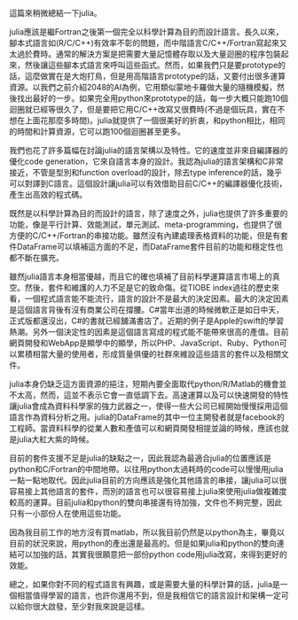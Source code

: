 這篇來稍微總結一下julia。

julia應該是繼Fortran之後第一個完全以科學計算為目的而設計語言。長久以來，腳本式語言如(R/C/C++)有效率不彰的問題，而中階語言C/C++/Fortran寫起來又太過於費時。通常的解決方案是把需要大量記憶體存取以及大量迴圈的程序包裝起來，然後讓這些腳本式語言來呼叫這些函式。然而，如果我們只是要prototype的話，這麼做實在是大炮打鳥，但是用高階語言prototype的話，又要付出很多運算資源。以我們之前介紹2048的AI為例，它用類似蒙地卡羅做大量的隨機模擬，然後找出最好的一步。如果完全用python來prototype的話，每一步大概只能跑10個迴圈就已經等很久了，但是要把它用C/C++改寫又很費時(不過是個玩具，實在不想在上面花那麼多時間)。julia就提供了一個很美好的折衷，和python相比，相同的時間和計算資源，它可以跑100個迴圈甚至更多。

我們也花了許多篇幅在討論julia的語言架構以及特性。它的速度並非來自編譯器的優化code generation，它來自語言本身的設計。我認為julia的語言架構和C非常接近，不管是型別和function overload的設計，除去type inference的話，幾乎可以對譯到C語言。這個設計讓julia可以有效借助目前C/C++的編譯器優化技術，產生出高效的程式碼。

既然是以科學計算為目的而設計的語言，除了速度之外，julia也提供了許多重要的功能，像是平行計算、效能測試，單元測試、meta-programming，也提供了很方便的C/C++/Fortran的串接功能。雖然沒有內建處理表格資料的功能，但是有套件DataFrame可以填補這方面的不足，而DataFrame套件目前的功能和穩定性也都不斷在擴充。

雖然julia語言本身相當優越，而且它的確也填補了目前科學運算語言市場上的真空。然後，套件和維護的人力不足是它的致命傷。從TIOBE index過往的歷史來看，一個程式語言能不能流行，語言的設計不是最大的決定因素。最大的決定因素是這個語言背後有沒有商業公司在撐腰。C#當年出道的時候微軟正是如日中天，正式版都還沒出，C#的書就已經舖滿書店了。近期的例子是Apple的swift的學習熱潮。另外一個決定性的因素是這個語言寫成的程式能不能帶來很高的產值。目前網頁開發和WebApp是顯學中的顯學，所以PHP、JavaScript、Ruby、Python可以累積相當大量的使用者，形成質量俱優的社群來維設這些語言的套件以及相關文件。

julia本身仍缺乏這方面資源的挹注，短期內要全面取代python/R/Matlab的機會並不太高，然而，這並不表示它會一直低調下去。高速運算以及可以快速開發的特性讓julia會成為資料科學家的強力武器之一，使得一些大公司已經開始慢慢採用這個語言作為資料分析之用。julia的DataFrame的其中一位主開發者就是facebook的工程師。當資料科學的從業人數和產值可以和網頁開發相提並論的時候，應該也就是julia大紅大紫的時候。

目前的套件支援不足是julia的缺點之一，因此我認為最適合julia的位置應該是python和C/Fortran的中間地帶。以往用python太過耗時的code可以慢慢用julia一點一點地取代。因此julia目前的方向應該是強化其他語言的串接，讓julia可以很容易接上其他語言的套件，而別的語言也可以很容易接上julia來使用julia做複雜度較高的運算。目前julia和python的雙向串接還有待加強，文件也不夠完整，因此只有一小部份人在使用這些功能。

因為我目前工作的地方沒有買matlab，所以我目前仍然是以python為主，畢竟以目前的狀況來說，用python的產出還是最高的。但是如果julia和python的雙向連結可以加強的話，其實我很願意把一部份python code用julia改寫，來得到更好的效能。

總之，如果你對不同的程式語言有興趣，或是需要大量的科學計算的話，julia是一個相當值得學習的語言，也許你還用不到，但是我相信它的語言設計和架構一定可以給你很大啟發，至少對我來說是這樣。



